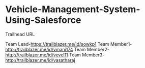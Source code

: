 # Vehicle-Management-System-Using-Salesforce

Trailhead URL

Team Lead-https://trailblazer.me/id/sowkp1
Team Member1-http://trailblazer.me/id/vmani174
Team Member2-http://trailblazer.me/id/vevel11
Team Member3-http://trailblazer.me/id/vasatharaj
